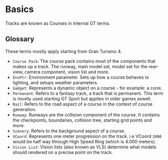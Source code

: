 # Basics

Tracks are known as Courses in internal GT terms.

## Glossary

These terms mostly apply starting from Gran Turismo 4.

* `Course Pack`: The course pack contains most of the components that makes up a track. The runway, main model set, model set for the rear-view, camera component, vision list and more.
* `EnvPtr`: Environment parameter. Sets up how a course behaves to lighting, and setups weather parameters.
* `Gadget`: Represents a dynamic object on a course - for example: a cone.
* `Permanent`: Refers to a fantasy track, a track that is permanent. This term is mostly used starting GT Sport but applies in older games aswell.
* `Rail`: Refers to the road aspect of a course in the context of course generation.
* `Runway`: Runways are the collision component of the course. It contains the checkpoints, boundaries, collision tree, starting grid points and more.
* `Scenery`: Refers to the background aspect of a course.
* `VCoord`: Represents one meter progression on the track. i.e VCoord `2000` would be half way through High Speed Ring (which is 4.000 meters).
* `Vision List`: Vision lists (also known as VLS) determine what models should rendered on a precise point on the track.

